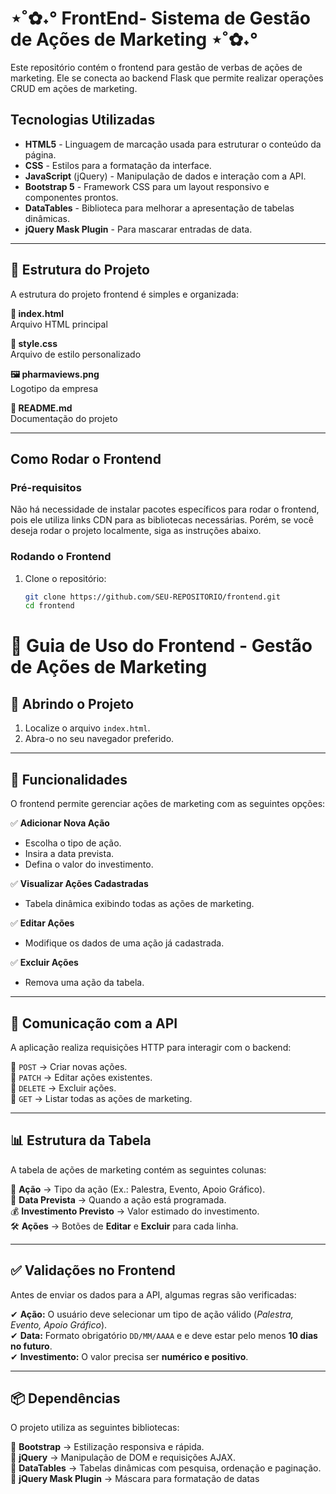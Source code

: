 # ⋆˚✿˖° FrontEnd- Sistema de Gestão de Ações de Marketing ⋆˚✿˖°

Este repositório contém o frontend para gestão de verbas de ações de marketing. Ele se conecta ao backend Flask que permite realizar operações CRUD em ações de marketing.

## Tecnologias Utilizadas

- **HTML5** - Linguagem de marcação usada para estruturar o conteúdo da página.
- **CSS** - Estilos para a formatação da interface.
- **JavaScript** (jQuery) - Manipulação de dados e interação com a API.
- **Bootstrap 5** - Framework CSS para um layout responsivo e componentes prontos.
- **DataTables** - Biblioteca para melhorar a apresentação de tabelas dinâmicas.
- **jQuery Mask Plugin** - Para mascarar entradas de data.

---

## 📁 Estrutura do Projeto 

A estrutura do projeto frontend é simples e organizada:  

**📄 index.html**  
Arquivo HTML principal  

**🎨 style.css**  
Arquivo de estilo personalizado  

**🖼️ pharmaviews.png**  
Logotipo da empresa  

**📄 README.md**  
Documentação do projeto  


---

## Como Rodar o Frontend

### Pré-requisitos

Não há necessidade de instalar pacotes específicos para rodar o frontend, pois ele utiliza links CDN para as bibliotecas necessárias. Porém, se você deseja rodar o projeto localmente, siga as instruções abaixo.

### Rodando o Frontend

1. Clone o repositório:
   ```bash
   git clone https://github.com/SEU-REPOSITORIO/frontend.git
   cd frontend
# 📌 Guia de Uso do Frontend - Gestão de Ações de Marketing  

## 🚀 Abrindo o Projeto  
1. Localize o arquivo `index.html`.  
2. Abra-o no seu navegador preferido.  

---  

## 🎯 Funcionalidades  
O frontend permite gerenciar ações de marketing com as seguintes opções:  

✅ **Adicionar Nova Ação**  
- Escolha o tipo de ação.  
- Insira a data prevista.  
- Defina o valor do investimento.  

✅ **Visualizar Ações Cadastradas**  
- Tabela dinâmica exibindo todas as ações de marketing.  

✅ **Editar Ações**  
- Modifique os dados de uma ação já cadastrada.  

✅ **Excluir Ações**  
- Remova uma ação da tabela.  

---  

## 🔗 Comunicação com a API  
A aplicação realiza requisições HTTP para interagir com o backend:  

🔹 `POST` → Criar novas ações.  
🔹 `PATCH` → Editar ações existentes.  
🔹 `DELETE` → Excluir ações.  
🔹 `GET` → Listar todas as ações de marketing.  

---  

## 📊 Estrutura da Tabela  
A tabela de ações de marketing contém as seguintes colunas:  

📌 **Ação** → Tipo da ação (Ex.: Palestra, Evento, Apoio Gráfico).  
📅 **Data Prevista** → Quando a ação está programada.  
💰 **Investimento Previsto** → Valor estimado do investimento.  
🛠 **Ações** → Botões de **Editar** e **Excluir** para cada linha.  

---  

## ✅ Validações no Frontend  
Antes de enviar os dados para a API, algumas regras são verificadas:  

✔ **Ação:** O usuário deve selecionar um tipo de ação válido (*Palestra, Evento, Apoio Gráfico*).  
✔ **Data:** Formato obrigatório `DD/MM/AAAA` e e deve estar pelo menos **10 dias no futuro**.  
✔ **Investimento:** O valor precisa ser **numérico e positivo**.  

---  

## 📦 Dependências  
O projeto utiliza as seguintes bibliotecas:  

📌 **Bootstrap** → Estilização responsiva e rápida.  
📌 **jQuery** → Manipulação de DOM e requisições AJAX.  
📌 **DataTables** → Tabelas dinâmicas com pesquisa, ordenação e paginação.  
📌 **jQuery Mask Plugin** → Máscara para formatação de datas
